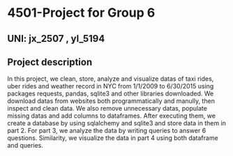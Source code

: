 # 4501-Project for Group 6

## UNI: jx_2507 , yl_5194

## Project description
In this project, we clean, store, analyze and visualize datas of taxi rides, uber rides and weather record in NYC from 1/1/2009 to 6/30/2015 using packages requests, pandas, sqlite3 and other libraries downloaded. We download datas from websites both programmatically and manully, then inspect and clean data. We also remove unnecessary datas, populate missing datas and add columns to dataframes. After executing them, we create a database by using sqlalchemy and sqlite3 and store data in them in part 2. For part 3, we analyze the data by writing queries to answer 6 questions. Similarity, we visualize the data in part 4 using both dataframe and queries. 


